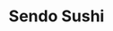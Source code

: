 ---
layout: place
title: "Sendo Sushi"
permalink: /california/san-jose/sendo-sushi.html
stateAbbr: CA
stateName: California
cityName: San Jose
seo:
  name: "Sendo Sushi"
  type: Restaurant
  links: http://sjsendosushi.com/
description: "Sendo Sushi serves delicious sushi in San Jose, California. Try fresh Japanese dishes for a great dining experience. "
place_id: ChIJv-HvlQfJj4ARiWOE181jLAA
photos:
  - name: >-
      places/ChIJv-HvlQfJj4ARiWOE181jLAA/photos/AeeoHcIDqNpj2fLT5pbhFad8x6-4D0OhcchaWwCAy4R6bClU3UYT_TMnas40LZxvxTZcvyHL0iBFeaQfdeiNOO3Ek-XDDh_NOrxPXq2K7zAdniLVibpBjfylJk2xIGxya9qkZosJE8UUoJCohc4EWk4uHneXaKgFK4uzthbiycGNmbrpYbLFbPUVpyinQ2g9v7UzkqpzKddefT1_PYmdiDwLOoX5KJLzWyRMlocG2PN9lk4YRR1gB_wpWlWrkyDbUHpP8lao9ecWr99PN9vwkab7aiQ1IjJUHm0iusfhO7UPZyk9cs6IzV-h5oVXWc0QfJJEW6hcykn0a1Uen0yC3eZvbGiwlfAbBTToTQed6QXsLLiFzeu0PX0c6PjgxvS0N_r3mm7_9gPosdLcwTstsrInvmtmMJ1omIPkBtTBbzWEt1dsfg
    widthPx: 4032
    heightPx: 3024
    authorAttributions:
      - displayName: Adney Dong
        uri: https://maps.google.com/maps/contrib/105442070739313499888
        photoUri: >-
          https://lh3.googleusercontent.com/a/ACg8ocLZi3hPvjgXgN64DsIShA774EN4tmcEXicTxWGI7JE2yYh1l50=s100-p-k-no-mo
    flagContentUri: >-
      https://www.google.com/local/imagery/report/?cb_client=maps_api_places.places_api&image_key=!1e10!2sCIHM0ogKEICAgIChn5_vaA&hl=en-US
    googleMapsUri: >-
      https://www.google.com/maps/place//data=!3m4!1e2!3m2!1sCIHM0ogKEICAgIChn5_vaA!2e10!4m2!3m1!1s0x808fc90795efe1bf:0x2c63cdd7846389
  - name: >-
      places/ChIJv-HvlQfJj4ARiWOE181jLAA/photos/AeeoHcJjw-rr6cT75o_NbXopBKD3Z9fnY73Y-me2TrLNqiyvWI5gcZxArEpp0WriayFHfh-keIkq52Q1Q_wuVm7pXqgHvszoanZRtjpQNmnaMMs-cFQGcrvAC2nAA7WoUKNK9PerAApcQlifP1oqNeFW31NkLbICF4es0w1QomM4R9vYi_jLJHEBv1C6mQnhgphB5JDrWzIDLkEEKwisWOeRct2WBvy1zh4D5HZOpDZ9PeY4Tgp1HEYZ6NqgnrwP2DaVrbypC-lSfNhYkPzhPhpmbWALx8PhuqiMOqb74lOzhkSv3Q
    widthPx: 4032
    heightPx: 3024
    authorAttributions:
      - displayName: Sendo Sushi
        uri: https://maps.google.com/maps/contrib/100871190790748094609
        photoUri: >-
          https://lh3.googleusercontent.com/a/ACg8ocIFCut1cEtQ7NAg4QEYp14MFf1eOA4rHwRjD--MTlj8-NaFDQ=s100-p-k-no-mo
    flagContentUri: >-
      https://www.google.com/local/imagery/report/?cb_client=maps_api_places.places_api&image_key=!1e10!2sAF1QipPckzLf5GzQgztmFFE345p9yvWaJ7aStzdIx-ob&hl=en-US
    googleMapsUri: >-
      https://www.google.com/maps/place//data=!3m4!1e2!3m2!1sAF1QipPckzLf5GzQgztmFFE345p9yvWaJ7aStzdIx-ob!2e10!4m2!3m1!1s0x808fc90795efe1bf:0x2c63cdd7846389
  - name: >-
      places/ChIJv-HvlQfJj4ARiWOE181jLAA/photos/AeeoHcLFB-m8geQ3hVv-vtt1mfDPu8kAL6_yslZ_cW-9WUYtqW7BiRztmWBuhmhWZuf26i4DJPAf3iM9hzaUeOL45F9Nd-7sd3iwQDigu613EBNnjUl8k6DJZbtsHX9L-c72qDeh8qdNRGrHbAdSF8z1U0pz5zMFsdFoRYQJeEukP5dVvvQHd3N8yQ8bkV2BBZaOz3kHuzOv30GVMaykDnln20U64iVUiy2jfBtQuqPPG7aN6hxQdbUG3hZMJAxwaX0-jEWhADK3lUEkwrfirU2cNBEOJfwuQT_INqzojCucXkf5nw
    widthPx: 4032
    heightPx: 3024
    authorAttributions:
      - displayName: Sendo Sushi
        uri: https://maps.google.com/maps/contrib/100871190790748094609
        photoUri: >-
          https://lh3.googleusercontent.com/a/ACg8ocIFCut1cEtQ7NAg4QEYp14MFf1eOA4rHwRjD--MTlj8-NaFDQ=s100-p-k-no-mo
    flagContentUri: >-
      https://www.google.com/local/imagery/report/?cb_client=maps_api_places.places_api&image_key=!1e10!2sAF1QipMb4Mhm8NME4ND1WJB1SMYS1Xjh0wWsfATaFimx&hl=en-US
    googleMapsUri: >-
      https://www.google.com/maps/place//data=!3m4!1e2!3m2!1sAF1QipMb4Mhm8NME4ND1WJB1SMYS1Xjh0wWsfATaFimx!2e10!4m2!3m1!1s0x808fc90795efe1bf:0x2c63cdd7846389
  - name: >-
      places/ChIJv-HvlQfJj4ARiWOE181jLAA/photos/AeeoHcJ4qPAoZ-Oms7s__3J3JDwtw8IVkDo08x8hpuEBOmy40cBvILwgEr3-BLQxgn6OYxD4iR9L3d2QcvGW8FWMHqHnCXiPb-bDJdHAfo0yFRWXTG5aqWqLlVY3KU3e3pp206yD8wnkYzh1VRr9RPUEmTHgtgHXLAG82aMlr4MW715V-ZHJ4aVWmFGuai01BtReyIMML6-o3zMo5G9kWHsF0UyPS3difmc1koMoes6-Ya1O7CRbRYbf1kcqzCG-yhBcfghC4j1U0_Ht6ngZayrjU2yhxf8goyLP4FA607MWTxbhwv-2nLmGiyc4rUtGsrdS_gREDBIylkc9MGGzdJUDZojzMBcvCkCWH1xb-EmrFSGBa5Kn_aeINLSzvMFIfWx11p0sZm9_AMdH0476NYDZ1SYsXPFJ4VJU67kc2VhuS6nRcg
    widthPx: 3936
    heightPx: 2781
    authorAttributions:
      - displayName: Rob K.
        uri: https://maps.google.com/maps/contrib/113745794401505474511
        photoUri: >-
          https://lh3.googleusercontent.com/a/ACg8ocIyxapG0_9osw7s7Jij7EdHXLhmh7CLoytZmoySR7gRZ0wy7w=s100-p-k-no-mo
    flagContentUri: >-
      https://www.google.com/local/imagery/report/?cb_client=maps_api_places.places_api&image_key=!1e10!2sCIHM0ogKEICAgICh7f7IQA&hl=en-US
    googleMapsUri: >-
      https://www.google.com/maps/place//data=!3m4!1e2!3m2!1sCIHM0ogKEICAgICh7f7IQA!2e10!4m2!3m1!1s0x808fc90795efe1bf:0x2c63cdd7846389
  - name: >-
      places/ChIJv-HvlQfJj4ARiWOE181jLAA/photos/AeeoHcLsaoEkom_zbOZLkel3wf_to48qDaFi22O7bC_F3AnTZAdA5zKDu7AcT9tA8HQa80WmlzbxW9gg7iH0REMWvt4f8t9pUmavYyyPURgC_w62LppQWDqNGDCuih9WBLgX23CSWun1j4eJ_VG0z6wpe6a58Eq87zmotpRCeFHrrqWv2hkYGgSwdYr27Rgp07jI5FYOQQphuYHsilkXjCmuiSB3MymZyXS1YZlGOFnkI4hbXAfRUa0hA9WhYGm0-CuA4fwEEC2A_sLK1Xr_epAhLV9Y_ZAOes2LAsJCeU1SLgYwWxUIySN9pxQpEH1LHwNA3JwuBMw9zIC-_eBi2X56P8Do-Lda7vmel89AvwPOtAwcaMVnVsKIJYpoy-6x99XO5omgM_g0UvSnO76aVaYJZ1bpUPpYH3v5_f0PzZT0MfsJ8f8KHwOJVd_Tx-z_Hw
    widthPx: 4000
    heightPx: 2252
    authorAttributions:
      - displayName: don “Don Bay Area”
        uri: https://maps.google.com/maps/contrib/109131191881391899550
        photoUri: >-
          https://lh3.googleusercontent.com/a/ACg8ocIkxWIoaMuGKWBH4lpWlaqJ-_Xrlb6FdkzZCXxh1o0MVThaeg4=s100-p-k-no-mo
    flagContentUri: >-
      https://www.google.com/local/imagery/report/?cb_client=maps_api_places.places_api&image_key=!1e10!2sCIABIhAIN0uGcjmSz2fnOJEABY8m&hl=en-US
    googleMapsUri: >-
      https://www.google.com/maps/place//data=!3m4!1e2!3m2!1sCIABIhAIN0uGcjmSz2fnOJEABY8m!2e10!4m2!3m1!1s0x808fc90795efe1bf:0x2c63cdd7846389
  - name: >-
      places/ChIJv-HvlQfJj4ARiWOE181jLAA/photos/AeeoHcLBt5uagyyxEzuvl5r4RgtIQdJxhAtqvTSKPTqekVteWiL2QiYmjCGyBwZuvEzGDZNBpMamZxwJJpHbxwkyApDVmmo3IF4Pu0bQEkUOaDgDSigY3AExesYqQXmwhqBmSTEnw6b46cNWWYyUedHXzv2VvBGx4NGCysUkLz-byy8o7JFoFVDDn55AqdCPKKpRIIRMLczE-BE2F5Nggd9X_0KGoOLG10jiZx1K_FAEUIicBYgf1AoIpJmbROEfV5_EYSv565xO9taqFyC9LhYZX7bCQ3Y1iwffsj3IoQcM-CSHng2mPD3AL8sNdzdGLyC3VpBOlZfHPsY9OEbML19eNWcykMi_DZLpzS7aCTEqBjPz_aTHkucwxdWDs-2ZERimKAh9Cu6wf-MXBfis9v3ir7py7KVllvzwxq9UsgjJ2mWFsash
    widthPx: 4032
    heightPx: 3024
    authorAttributions:
      - displayName: soldier3335
        uri: https://maps.google.com/maps/contrib/103627114336106697798
        photoUri: >-
          https://lh3.googleusercontent.com/a/ACg8ocJwVF3O__EUav3_o6cVvZUcukFFR9vGb9YyfsGKBtmygVdUtw=s100-p-k-no-mo
    flagContentUri: >-
      https://www.google.com/local/imagery/report/?cb_client=maps_api_places.places_api&image_key=!1e10!2sCIHM0ogKEICAgIC2p7325gE&hl=en-US
    googleMapsUri: >-
      https://www.google.com/maps/place//data=!3m4!1e2!3m2!1sCIHM0ogKEICAgIC2p7325gE!2e10!4m2!3m1!1s0x808fc90795efe1bf:0x2c63cdd7846389
  - name: >-
      places/ChIJv-HvlQfJj4ARiWOE181jLAA/photos/AeeoHcJwaq2ih_uVioyiPK3q_utP5Qn_-jmZWbg_5O8qVuMrAcJhF3xrqaYFV9U5lk7n5qicFC0pL3YUOMiAiVoMX6rarum3cJslP8SeGEg2pFzHqF2EppBsNeyrdCeiJjdRKAl9yb84GF6dC6-ymlOvoYw5-vtzeQlhNC1BLJFPF9uVkzQvgrPJrMCeiTO6YAd4DOFJWn28ffwrv4TRKS9Msfn4V88fq59dOksHAHHHGg_repizUQHe2r0iTBquffEH4hjZjoPebjsHH_yoXMOmvWmyYL6EIzM7MXEqzSfT3rjQuw
    widthPx: 3024
    heightPx: 4032
    authorAttributions:
      - displayName: Sendo Sushi
        uri: https://maps.google.com/maps/contrib/100871190790748094609
        photoUri: >-
          https://lh3.googleusercontent.com/a/ACg8ocIFCut1cEtQ7NAg4QEYp14MFf1eOA4rHwRjD--MTlj8-NaFDQ=s100-p-k-no-mo
    flagContentUri: >-
      https://www.google.com/local/imagery/report/?cb_client=maps_api_places.places_api&image_key=!1e10!2sAF1QipPFQHHEoD5siDSoS4Jyhab5dsW8glsQ2H8FbMiu&hl=en-US
    googleMapsUri: >-
      https://www.google.com/maps/place//data=!3m4!1e2!3m2!1sAF1QipPFQHHEoD5siDSoS4Jyhab5dsW8glsQ2H8FbMiu!2e10!4m2!3m1!1s0x808fc90795efe1bf:0x2c63cdd7846389
  - name: >-
      places/ChIJv-HvlQfJj4ARiWOE181jLAA/photos/AeeoHcJk6R0PpGfz9-0aUiFggkJJoYdQ_SLlkTLIQLybiTeL0pJShPmCIp7eGuLdHUM7iVRsHKvuKvaCaXBQR7YMJ_1eE4C-d70NdO-fn-J-TR6VEgxHwLUoJgjLW6FAqRpBBel1rXuPrkd4JggFIDhHXwuC2ZCNSea5qTOKVyyBUNyDC76GkhWq9GZ63RHMLUb9thCQOMG0paamMsUV1p1d4eIsFSa8h05aQY_02rCmaJ3cig3zk9G4q965LSErQPUCn6odUrvrvmgDbo19_ADX1yoHyU0OM2-Oy06NUVCCBJA4xh2uDwaUYZ9yihQ6VSw9qIxd_Lwh2fS1oyQLccc9Pot-be9as6Q6aX0U0eqbLNUvvRBSAUqcpyIlBmHwovbIq5cWYdOADSfkfpH6sSuMe9VH4gcwpii6sLJQijc1ckSgRg
    widthPx: 3056
    heightPx: 3056
    authorAttributions:
      - displayName: Sergey Feduleyev
        uri: https://maps.google.com/maps/contrib/107852974094489428753
        photoUri: >-
          https://lh3.googleusercontent.com/a-/ALV-UjXWl2FdlBnOXuerB7ugxMqWklKI7GpOehdxySmLUWRPadzTCj82GQ=s100-p-k-no-mo
    flagContentUri: >-
      https://www.google.com/local/imagery/report/?cb_client=maps_api_places.places_api&image_key=!1e10!2sCIHM0ogKEICAgMCA1KufIw&hl=en-US
    googleMapsUri: >-
      https://www.google.com/maps/place//data=!3m4!1e2!3m2!1sCIHM0ogKEICAgMCA1KufIw!2e10!4m2!3m1!1s0x808fc90795efe1bf:0x2c63cdd7846389
  - name: >-
      places/ChIJv-HvlQfJj4ARiWOE181jLAA/photos/AeeoHcKNHOmDwIq_yfPehKvR55lZGznJX_S-9hl-18NjymMI5YZhezhQRILacNMnqJ6MkTufyrMROPiwfALl-Z_QnnnhByrQqNWt8dksL1i7VCzuwMw9PzAUMFhPCtPm_SwYNCgNalo5xsO-ss3z_EBtWfByn0BKDROwDpXwXyWjf2XYVlvEv2Q8ODuJwC2txgqmYyoe_xrhbinjZIz8kWUN30N97IkVNRjYzusc8m1tSE9a-B2kLFstIK0wsSybh2obnr_eSbHi7ubUSH-5ueOuTcQpWXiJ05uonEarErDAzBTuv0Wx1Vh27XEmRgGiKRmRkL8z6p-Znp6i2GHGVoz86iWDWE4Hs8GBoBx6-iCzjno9_Sk8uD-7krMUsJP-P3WRwpoATdTEqPCUbxW9xMou2DdSbzBSG4DMc2BcdXiSV8OCvw
    widthPx: 3024
    heightPx: 4032
    authorAttributions:
      - displayName: Catherine Cho
        uri: https://maps.google.com/maps/contrib/114633936400774356372
        photoUri: >-
          https://lh3.googleusercontent.com/a-/ALV-UjWm89PS6MEdQn1k6iJFkrvnoNWrk6dDst3es7emhn29HzDK8wJg=s100-p-k-no-mo
    flagContentUri: >-
      https://www.google.com/local/imagery/report/?cb_client=maps_api_places.places_api&image_key=!1e10!2sCIHM0ogKEICAgICB5YCkew&hl=en-US
    googleMapsUri: >-
      https://www.google.com/maps/place//data=!3m4!1e2!3m2!1sCIHM0ogKEICAgICB5YCkew!2e10!4m2!3m1!1s0x808fc90795efe1bf:0x2c63cdd7846389
  - name: >-
      places/ChIJv-HvlQfJj4ARiWOE181jLAA/photos/AeeoHcL0gUxnUqb2HbPpah_UCiCf4M0UoO7tJplLaTu4rtz132N-V7AX3MU7yJQDKp7FILXsYvotFzmDs0gVYfnM8BJLoPMRMR0J856UjBgK3rpTIJkf175im9UYH-5rQQI9oX2xUZAvRFKg9__hkVfKdD8ikBnv7axjRgVu8R2mOZj6kkZukxqShLK-dOLx3a_ejkCJ_uKhhg4blkvshqsYW24fA9fDRE8lSo0HWqZfqgFXw5GaJAOXdbd74xaMwN0NLetaCiy_aFxjEvHmmIA6RCbno2ALdPOo6G2vCO3xnp6Axg
    widthPx: 4800
    heightPx: 3599
    authorAttributions:
      - displayName: Sendo Sushi
        uri: https://maps.google.com/maps/contrib/100871190790748094609
        photoUri: >-
          https://lh3.googleusercontent.com/a/ACg8ocIFCut1cEtQ7NAg4QEYp14MFf1eOA4rHwRjD--MTlj8-NaFDQ=s100-p-k-no-mo
    flagContentUri: >-
      https://www.google.com/local/imagery/report/?cb_client=maps_api_places.places_api&image_key=!1e10!2sAF1QipN3KR5jZCPly3qBW2X0kLiMOeaeg9zBt1zVPIkt&hl=en-US
    googleMapsUri: >-
      https://www.google.com/maps/place//data=!3m4!1e2!3m2!1sAF1QipN3KR5jZCPly3qBW2X0kLiMOeaeg9zBt1zVPIkt!2e10!4m2!3m1!1s0x808fc90795efe1bf:0x2c63cdd7846389
address: '3730 N First St #115, San Jose, CA 95134, USA'
street: '3730 N First St #115'
city: San Jose
state: CA
zip: '95134'
country: USA
neighborhood: Tasman and Zanker
latitude: '37.410854'
longitude: '-121.946060'
accessibility_options:
  wheelchairAccessibleParking: true
  wheelchairAccessibleEntrance: true
  wheelchairAccessibleRestroom: true
  wheelchairAccessibleSeating: true
business_status: OPERATIONAL
name: Sendo Sushi
google_maps_links:
  directionsUri: >-
    https://www.google.com/maps/dir//''/data=!4m7!4m6!1m1!4e2!1m2!1m1!1s0x808fc90795efe1bf:0x2c63cdd7846389!3e0
  placeUri: https://maps.google.com/?cid=12494634710492041
  writeAReviewUri: >-
    https://www.google.com/maps/place//data=!4m3!3m2!1s0x808fc90795efe1bf:0x2c63cdd7846389!12e1
  reviewsUri: >-
    https://www.google.com/maps/place//data=!4m4!3m3!1s0x808fc90795efe1bf:0x2c63cdd7846389!9m1!1b1
  photosUri: >-
    https://www.google.com/maps/place//data=!4m3!3m2!1s0x808fc90795efe1bf:0x2c63cdd7846389!10e5
primary_type: Sushi Restaurant
opening_hours:
  regular:
    - 'Monday: 11:00 AM – 2:00 PM, 5:00 – 8:00 PM'
    - 'Tuesday: 11:00 AM – 2:00 PM, 5:00 – 8:00 PM'
    - 'Wednesday: 11:00 AM – 2:00 PM, 5:00 – 8:00 PM'
    - 'Thursday: 11:00 AM – 2:00 PM, 5:00 – 8:00 PM'
    - 'Friday: 11:00 AM – 2:00 PM, 5:00 – 8:00 PM'
    - 'Saturday: 12:00 – 2:30 PM, 5:00 – 8:00 PM'
    - 'Sunday: Closed'
  current:
    - 'Monday: 11:00 AM – 2:00 PM, 5:00 – 8:00 PM'
    - 'Tuesday: 11:00 AM – 2:00 PM, 5:00 – 8:00 PM'
    - 'Wednesday: 11:00 AM – 2:00 PM, 5:00 – 8:00 PM'
    - 'Thursday: 11:00 AM – 2:00 PM, 5:00 – 8:00 PM'
    - 'Friday: 11:00 AM – 2:00 PM, 5:00 – 8:00 PM'
    - 'Saturday: 12:00 – 2:30 PM, 5:00 – 8:00 PM'
    - 'Sunday: Closed'
secondary_opening_hours:
  regular:
    weekdayDescriptions: null
    type: null
  current:
    weekdayDescriptions: null
    type: null
phone: (408) 433-3322
price_level: PRICE_LEVEL_MODERATE
price_range: $20 &ndash; $30
rating: '4.2'
rating_count: 0
website: http://sjsendosushi.com/
reviews: null
parking_options: null
payment_options: null
allow_dogs: null
curbside_pickup: null
delivery: null
dine_in: null
good_for_children: null
good_for_groups: null
good_for_sports: null
live_music: null
menu_for_children: null
outdoor_seating: null
reservable: null
restroom: null
serves_beer: null
serves_breakfast: null
serves_brunch: null
serves_cocktails: null
serves_coffee: null
serves_dinner: null
serves_dessert: null
serves_lunch: null
serves_vegetarian_food: null
serves_wine: null
takeout: null
update_category: essentials
summary: null

---